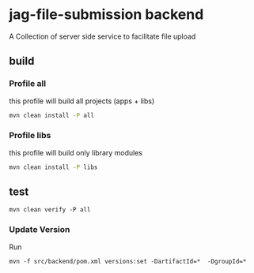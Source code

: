 # jag-file-submission backend

A Collection of server side service to facilitate file upload

## build

### Profile all

this profile will build all projects (apps + libs)

```bash
mvn clean install -P all
```

### Profile libs

this profile will build only library modules

```bash
mvn clean install -P libs
```

## test

```
mvn clean verify -P all
```

### Update Version

Run

```
mvn -f src/backend/pom.xml versions:set -DartifactId=*  -DgroupId=*
```
